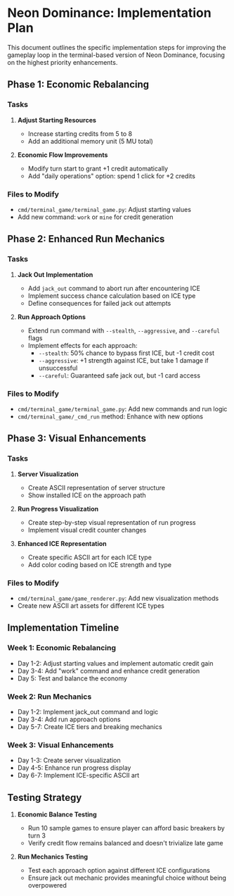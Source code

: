 # Neon Dominance: Implementation Plan

This document outlines the specific implementation steps for improving the gameplay loop in the terminal-based version of Neon Dominance, focusing on the highest priority enhancements.

## Phase 1: Economic Rebalancing

### Tasks

1. **Adjust Starting Resources**
   - Increase starting credits from 5 to 8
   - Add an additional memory unit (5 MU total)

2. **Economic Flow Improvements**
   - Modify turn start to grant +1 credit automatically
   - Add "daily operations" option: spend 1 click for +2 credits

### Files to Modify

- `cmd/terminal_game/terminal_game.py`: Adjust starting values
- Add new command: `work` or `mine` for credit generation

## Phase 2: Enhanced Run Mechanics

### Tasks

1. **Jack Out Implementation**
   - Add `jack_out` command to abort run after encountering ICE
   - Implement success chance calculation based on ICE type
   - Define consequences for failed jack out attempts

2. **Run Approach Options**
   - Extend run command with `--stealth`, `--aggressive`, and `--careful` flags
   - Implement effects for each approach:
     - `--stealth`: 50% chance to bypass first ICE, but -1 credit cost
     - `--aggressive`: +1 strength against ICE, but take 1 damage if unsuccessful
     - `--careful`: Guaranteed safe jack out, but -1 card access

### Files to Modify

- `cmd/terminal_game/terminal_game.py`: Add new commands and run logic
- `cmd/terminal_game/_cmd_run` method: Enhance with new options

## Phase 3: Visual Enhancements

### Tasks

1. **Server Visualization**
   - Create ASCII representation of server structure
   - Show installed ICE on the approach path

2. **Run Progress Visualization**
   - Create step-by-step visual representation of run progress
   - Implement visual credit counter changes

3. **Enhanced ICE Representation**
   - Create specific ASCII art for each ICE type
   - Add color coding based on ICE strength and type

### Files to Modify

- `cmd/terminal_game/game_renderer.py`: Add new visualization methods
- Create new ASCII art assets for different ICE types

## Implementation Timeline

### Week 1: Economic Rebalancing
- Day 1-2: Adjust starting values and implement automatic credit gain
- Day 3-4: Add "work" command and enhance credit generation
- Day 5: Test and balance the economy

### Week 2: Run Mechanics
- Day 1-2: Implement jack_out command and logic
- Day 3-4: Add run approach options
- Day 5-7: Create ICE tiers and breaking mechanics

### Week 3: Visual Enhancements
- Day 1-3: Create server visualization
- Day 4-5: Enhance run progress display
- Day 6-7: Implement ICE-specific ASCII art

## Testing Strategy

1. **Economic Balance Testing**
   - Run 10 sample games to ensure player can afford basic breakers by turn 3
   - Verify credit flow remains balanced and doesn't trivialize late game

2. **Run Mechanics Testing**
   - Test each approach option against different ICE configurations
   - Ensure jack out mechanic provides meaningful choice without being overpowered 